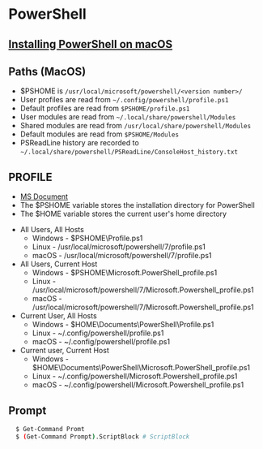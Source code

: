 # PowerShell

## [Installing PowerShell on macOS](https://learn.microsoft.com/en-us/powershell/scripting/install/installing-powershell-on-macos?view=powershell-7.3) 

## Paths (MacOS)
* $PSHOME is `/usr/local/microsoft/powershell/<version number>/`
* User profiles are read from `~/.config/powershell/profile.ps1`
* Default profiles are read from `$PSHOME/profile.ps1`
* User modules are read from `~/.local/share/powershell/Modules`
* Shared modules are read from `/usr/local/share/powershell/Modules`
* Default modules are read from `$PSHOME/Modules`
* PSReadLine history are recorded to `~/.local/share/powershell/PSReadLine/ConsoleHost_history.txt`

## PROFILE

- [MS Document](https://learn.microsoft.com/en-us/powershell/module/microsoft.powershell.core/about/about_profiles?view=powershell-7.3)
- The $PSHOME variable stores the installation directory for PowerShell
- The $HOME variable stores the current user's home directory

* All Users, All Hosts
  * Windows - $PSHOME\Profile.ps1
  * Linux - /usr/local/microsoft/powershell/7/profile.ps1
  * macOS - /usr/local/microsoft/powershell/7/profile.ps1
* All Users, Current Host
  * Windows - $PSHOME\Microsoft.PowerShell_profile.ps1
  * Linux - /usr/local/microsoft/powershell/7/Microsoft.Powershell_profile.ps1
  * macOS - /usr/local/microsoft/powershell/7/Microsoft.Powershell_profile.ps1
* Current User, All Hosts
  * Windows - $HOME\Documents\PowerShell\Profile.ps1
  * Linux - ~/.config/powershell/profile.ps1
  * macOS - ~/.config/powershell/profile.ps1
* Current user, Current Host
  * Windows - $HOME\Documents\PowerShell\Microsoft.PowerShell_profile.ps1
  * Linux - ~/.config/powershell/Microsoft.Powershell_profile.ps1
  * macOS - ~/.config/powershell/Microsoft.Powershell_profile.ps1


## Prompt

```bash
  $ Get-Command Promt
  $ (Get-Command Prompt).ScriptBlock # ScriptBlock

```
